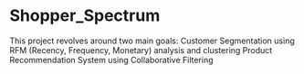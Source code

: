 # Shopper_Spectrum
This project revolves around two main goals:  Customer Segmentation using RFM (Recency, Frequency, Monetary) analysis and clustering  Product Recommendation System using Collaborative Filtering
